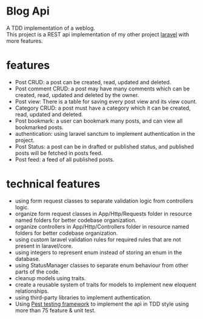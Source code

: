# Blog Api

A TDD implementation of a weblog.<br>
This project is a REST api implementation of my other project [laravel](https://github.com/Noisyboy-9/laravel_blog)
with more features.

# features

- Post CRUD: a post can be created, read, updated and deleted.
- Post comment CRUD: a post may have many comments which can be created, read, updated and deleted by the owner.
- Post view: There is a table for saving every post view and its view count.
- Category CRUD: a post must have a category which it can be created, read, updated and deleted.
- Post bookmark: a user can bookmark many posts, and can view all bookmarked posts.
- authentication: using laravel sanctum to implement authentication in the project.
- Post Status: a post can be in drafted or published status, and published posts will be fetched in posts feed.
- Post feed: a feed of all published posts.

# technical features

- using form request classes to separate validation logic from controllers logic.
- organize form request classes in App/Http/Requests folder in resource named folders for better codebase organization.
- organize controllers in App/Http/Controllers folder in resource named folders for better codebase organization.
- using custom laravel validation rules for required rules that are not present in laravel/core.
- using integers to represent enum instead of storing an enum in the database.
- using StatusManager classes to separate enum behaviour from other parts of the code.
- cleanup models using traits.
- create a reusable system of traits for models to implement new eloquent relationships.
- using third-party libraries to implement authentication.
- Using [Pest testing framework](https://pestphp.com/) to implement the api in TDD style using more than 75 feature &
  unit test.

